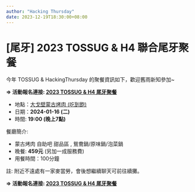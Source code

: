 ```yaml
---
author: "Hacking Thursday"
date: 2023-12-19T18:30:00+08:00
---
```

# [尾牙] 2023 TOSSUG & H4 聯合尾牙聚餐

今年 TOSSUG & HackingThursday 的聚餐資訊如下，歡迎舊雨新知參加~

**=&gt; 活動報名連接: [2023 TOSSUG &amp; H4 尾牙聚餐](https://hackingthursday.kktix.cc/events/year-end-party-2023)**

- 地點：[大戈壁蒙古烤肉 (吃到飽)](https://www.facebook.com/profile.php?id=100063748677045)
- 日期：**2024-01-16 (二)**
- 時間: **19:00 (晚上7點)**

餐廳簡介:

- 蒙古烤肉 自助吧 甜品區 , 鴛鴦鍋/原味鍋/泡菜鍋
- 晚餐: **459元** (另加一成服務費)
- 用餐時間：100分鐘

註: 附近不遠處有一家麥當勞，會後想繼續聊天可前往續攤。


**=> 活動報名連接: [2023 TOSSUG & H4 尾牙聚餐](https://hackingthursday.kktix.cc/events/year-end-party-2023)**
